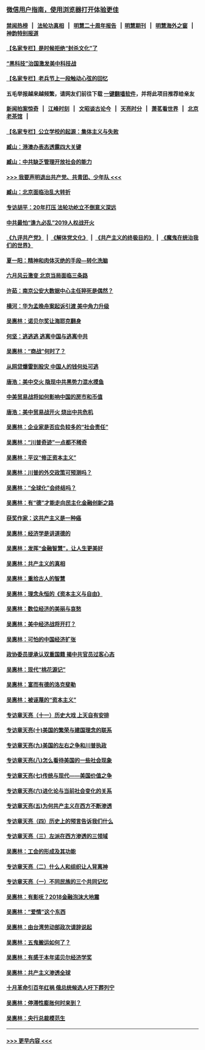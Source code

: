### [微信用户指南，使用浏览器打开体验更佳](https://github.com/gfw-breaker/banned-news1/blob/master/indexes/wechat-guide.md?t=0)
#### [禁闻热榜](热点新闻.md?t=0)  &nbsp;&nbsp;|&nbsp;&nbsp; [法轮功真相](https://github.com/gfw-breaker/truth/blob/master/README.md?t=0) &nbsp;&nbsp;|&nbsp;&nbsp; [明慧二十周年报告](https://github.com/gfw-breaker/mh-reports/blob/master/README.md?t=0) &nbsp;&nbsp;|&nbsp;&nbsp;[明慧期刊](https://github.com/gfw-breaker/mh-qikan) &nbsp;&nbsp;|&nbsp;&nbsp; [明慧海外之窗](https://github.com/gfw-breaker/mh-news/blob/master/README.md?t=0) &nbsp;&nbsp;|&nbsp;&nbsp; [神韵特别报道](https://github.com/gfw-breaker/mh-news/blob/master/shenyun.md?t=0)
#### [【名家专栏】是时候拒绝“封杀文化”了](../pages/nsc423/n11814093.md?t=02092255) 
#### [“黑科技”治国激发美中科技战](../pages/nsc423/n11638056.md?t=02092255) 
#### [【名家专栏】老兵节上一段触动心弦的回忆](../pages/nsc423/n11646016.md?t=02092255) 
#### 五毛举报越来越频繁，请网友们前往下载 [一键翻墙软件](https://github.com/gfw-breaker/ssr-accounts)，并将此项目推荐给亲友
#### [新闻拍案惊奇](https://github.com/gfw-breaker/banned-news1/blob/master/pages/link4.md) &nbsp;&nbsp;|&nbsp;&nbsp; [江峰时刻](https://github.com/gfw-breaker/banned-news1/blob/master/pages/link4.md) &nbsp;&nbsp;|&nbsp;&nbsp; [文昭谈古论今](https://github.com/gfw-breaker/banned-news1/blob/master/pages/link4.md) &nbsp;&nbsp;|&nbsp;&nbsp; [天亮时分](https://github.com/gfw-breaker/banned-news1/blob/master/pages/link4.md) &nbsp;&nbsp;|&nbsp;&nbsp; [萧茗看世界](https://github.com/gfw-breaker/banned-news1/blob/master/pages/link4.md) &nbsp;&nbsp;|&nbsp;&nbsp; [北京老茶馆](https://github.com/gfw-breaker/banned-news1/blob/master/pages/link4.md) &nbsp;&nbsp;|&nbsp;&nbsp; 
#### [【名家专栏】公立学校的起源：集体主义与失败](../pages/nsc423/n11601833.md?t=02092255) 
#### [臧山：港澳办表态透露四大关键](../pages/nsc423/n11421628.md?t=02092255) 
#### [臧山：中共缺乏管理开放社会的能力](../pages/nsc423/n11407457.md?t=02092255) 
#### [>>> 我要声明退出共产党、共青团、少年队 <<<](https://github.com/begood0513/goodnews/blob/master/quit/letter.md) 
#### [臧山：北京面临治乱大转折](../pages/nsc423/n11406895.md?t=02092255) 
#### [专访胡平：20年打压 法轮功屹立不倒意义深远](../pages/nsc423/n11398800.md?t=02092255) 
#### [中共最怕“逢九必乱”2019人权战开火](../pages/nsc423/n11385248.md?t=02092255) 
#### [《九评共产党》](https://github.com/begood0513/9ping.md/blob/master/README.md) &nbsp;|&nbsp; [《解体党文化》](../../../../jtdwh.md/blob/master/README.md)  &nbsp;|&nbsp; [《共产主义的终极目的》](../../../../gczydzjmd.md/blob/master/README.md) &nbsp;|&nbsp; [《魔鬼在统治我们的世界》](../../../../mgztzwmdsj.md/blob/master/README.md) 
#### [夏一阳：精神和肉体灭绝的手段—转化洗脑](../pages/nsc423/n11368250.md?t=02092255) 
#### [六月风云激变 北京当局面临三条路](../pages/nsc423/n11313668.md?t=02092255) 
#### [许茹：南京公安大数据中心主任猝死是偶然？](../pages/nsc423/n11064744.md?t=02092255) 
#### [横河：华为孟晚舟案起诉引渡 美中角力升级](../pages/nsc423/n11027230.md?t=02092255) 
#### [吴惠林：诺贝尔奖让海耶克翻身](../pages/nsc423/n10890049.md?t=02092255) 
#### [何坚：逃逃逃 逃离中国与逃离中共](../pages/nsc423/n10592891.md?t=02092255) 
#### [吴惠林：“商战”何时了？](../pages/nsc423/n10573558.md?t=02092255) 
#### [从网贷爆雷到股灾 中国人的钱何处可逃](../pages/nsc423/n10572800.md?t=02092255) 
#### [唐浩：美中交火 隐现中共黑势力混水摸鱼](../pages/nsc423/n10544040.md?t=02092255) 
#### [中美贸易战将如何影响中国的房市和币值](../pages/nsc423/n10543697.md?t=02092255) 
#### [唐浩：美中贸易战开火 烧出中共危机](../pages/nsc423/n10540126.md?t=02092255) 
#### [吴惠林：企业家是否应负较多的“社会责任”](../pages/nsc423/n10535022.md?t=02092255) 
#### [吴惠林：“川普奇迹”一点都不稀奇](../pages/nsc423/n10512808.md?t=02092255) 
#### [吴惠林：平议“修正资本主义”](../pages/nsc423/n10495724.md?t=02092255) 
#### [吴惠林：川普的外交政策可预测吗？](../pages/nsc423/n10462387.md?t=02092255) 
#### [吴惠林：“全球化”会终结吗？](../pages/nsc423/n10452838.md?t=02092255) 
#### [吴惠林：有“德”才能走向民主化金融创新之路](../pages/nsc423/n10432292.md?t=02092255) 
#### [获奖作家：这共产主义是一种癌](../pages/nsc423/n10431541.md?t=02092255) 
#### [吴惠林：经济学是讲道德的](../pages/nsc423/n10398014.md?t=02092255) 
#### [吴惠林：发挥“金融智慧”，让人生更美好](../pages/nsc423/n10375019.md?t=02092255) 
#### [吴惠林：共产主义的真相](../pages/nsc423/n10351394.md?t=02092255) 
#### [吴惠林：重拾古人的智慧](../pages/nsc423/n10337691.md?t=02092255) 
#### [吴惠林：理念永恒的《资本主义与自由》](../pages/nsc423/n10316274.md?t=02092255) 
#### [吴惠林：数位经济的美丽与哀愁](../pages/nsc423/n10292946.md?t=02092255) 
#### [吴惠林：美中经济战将开打？](../pages/nsc423/n10258825.md?t=02092255) 
#### [吴惠林：可怕的中国经济扩张](../pages/nsc423/n10219147.md?t=02092255) 
#### [政协委员提承认双重国籍 揭中共官员过客心态](../pages/nsc423/n10208809.md?t=02092255) 
#### [吴惠林：现代“桃花源记”](../pages/nsc423/n10185234.md?t=02092255) 
#### [吴惠林：富而有德的洛克斐勒](../pages/nsc423/n10142264.md?t=02092255) 
#### [吴惠林：被诬蔑的“资本主义”](../pages/nsc423/n10124816.md?t=02092255) 
#### [专访章天亮（十一）历史大戏 上天自有安排](../pages/nsc423/n10094905.md?t=02092255) 
#### [专访章天亮(十)美国的繁荣与建国理念的联系](../pages/nsc423/n10094899.md?t=02092255) 
#### [专访章天亮(九)美国的左右之争和川普执政](../pages/nsc423/n10094889.md?t=02092255) 
#### [专访章天亮(八)怎么看待美国的一些社会现象](../pages/nsc423/n10094857.md?t=02092255) 
#### [专访章天亮(七)传统与现代——美国价值之争](../pages/nsc423/n10093140.md?t=02092255) 
#### [专访章天亮(六)进化论与当前社会变化的关系](../pages/nsc423/n10092036.md?t=02092255) 
#### [专访章天亮(五)为何共产主义在西方不断渗透](../pages/nsc423/n10083620.md?t=02092255) 
#### [专访章天亮（四）历史上的预言告诉我们什么](../pages/nsc423/n10083606.md?t=02092255) 
#### [专访章天亮（三）左派在西方渗透的三领域](../pages/nsc423/n10081115.md?t=02092255) 
#### [吴惠林：工会的形成及其功能](../pages/nsc423/n10080633.md?t=02092255) 
#### [专访章天亮（二）什么人和组织让人背离神](../pages/nsc423/n10076637.md?t=02092255) 
#### [专访章天亮（一）不同民族的三个共同记忆](../pages/nsc423/n10074188.md?t=02092255) 
#### [吴惠林：有影呒？2018金融泡沫大地震](../pages/nsc423/n10040534.md?t=02092255) 
#### [吴惠林：“爱情”这个东西](../pages/nsc423/n10019423.md?t=02092255) 
#### [吴惠林：由台湾劳动部政次请辞说起](../pages/nsc423/n9979679.md?t=02092255) 
#### [吴惠林：五鬼搬运如何了？](../pages/nsc423/n9925338.md?t=02092255) 
#### [吴惠林：有感于本年诺贝尔经济学奖](../pages/nsc423/n9871883.md?t=02092255) 
#### [吴惠林：共产主义渗透全球](../pages/nsc423/n9812748.md?t=02092255) 
#### [十月革命引百年红祸 俄总统候选人吁下葬列宁](../pages/nsc423/n9810182.md?t=02092255) 
#### [吴惠林：停滞性膨胀何时来到？](../pages/nsc423/n9764136.md?t=02092255) 
#### [吴惠林：央行总裁模范生](../pages/nsc423/n9728134.md?t=02092255) 

----
#### [ >>> 更早内容 <<< ](../indexes/nsc423-earlier.md)
